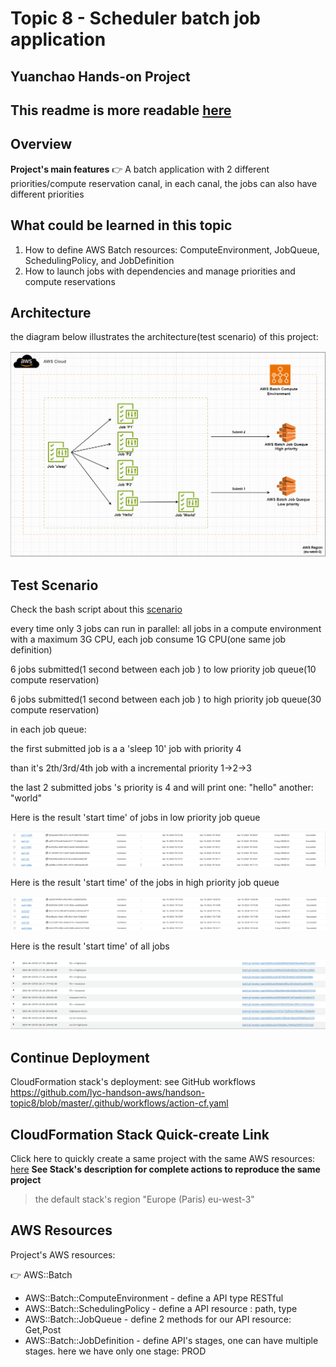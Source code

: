 # Topic 8 - Scheduler batch job application
## Yuanchao Hands-on Project

## This readme is more readable [here](https://github.com/lyc-handson-aws/handson-topic8)



## **Overview**

**Project's main features**
:point_right: A batch application with 2 different priorities/compute reservation canal, in each canal, the jobs can also have different priorities



## What could be learned in this topic

1. How to define AWS Batch resources: ComputeEnvironment, JobQueue, SchedulingPolicy, and JobDefinition
2. How to launch jobs with dependencies and manage priorities and compute reservations


## **Architecture**
the diagram below illustrates the architecture(test scenario) of this project:

![](images/1-architecture.png)

## **Test Scenario**

Check the bash script about this [scenario](https://github.com/lyc-handson-aws/handson-topic8/blob/master/project.sh)

every time only 3 jobs can run in parallel: all jobs in a compute environment with a maximum 3G CPU, each job consume 1G CPU(one same job definition)

6 jobs submitted(1 second between each job ) to low priority job queue(10 compute reservation)

6 jobs submitted(1 second between each job ) to high priority job queue(30 compute reservation)

in each job queue: 

the first submitted job is a a 'sleep 10' job with priority 4

than it's 2th/3rd/4th job with a incremental priority 1->2->3

the last 2 submitted jobs 's priority is 4 and will print one: "hello" another: "world"



Here is the result 'start time' of jobs in low priority job queue

![Jobs in low priority job queue](images/2-1.png)

Here is the result 'start time'  of the jobs in high priority job queue

![](images/2-2.png)

Here is the result 'start time'  of all jobs 

![](images/2-3.png)


## Continue Deployment
CloudFormation stack's deployment: see GitHub workflows https://github.com/lyc-handson-aws/handson-topic8/blob/master/.github/workflows/action-cf.yaml

## **CloudFormation Stack Quick-create Link**
Click here to quickly create a same project with the same AWS resources:  [here](https://eu-west-3.console.aws.amazon.com/cloudformation/home?region=eu-west-3#/stacks/create/review?templateURL=https://s3bucket-handson-topic1.s3.eu-west-3.amazonaws.com/CF-template-handson-topic8.yaml)
**See Stack's description for complete actions to reproduce the same project**

> the default stack's region "Europe (Paris) eu-west-3"

## **AWS Resources**
Project's AWS resources:

:point_right: AWS::Batch
- AWS::Batch::ComputeEnvironment - define a API type RESTful
- AWS::Batch::SchedulingPolicy - define a API resource : path, type 
- AWS::Batch::JobQueue - define 2 methods for our API resource: Get,Post
- AWS::Batch::JobDefinition - define API's stages, one can have multiple stages. here we have only one stage: PROD